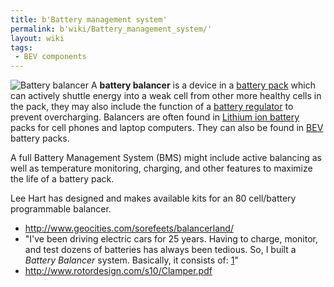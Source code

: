 ```yaml
---
title: b'Battery management system'
permalink: b'wiki/Battery_management_system/'
layout: wiki
tags:
 - BEV components
---
```


![Battery balancer](Lipoly_equalizer.jpg "fig:Battery balancer") A
**battery balancer** is a device in a [battery
pack](battery_pack "wikilink") which can actively shuttle energy into a
weak cell from other more healthy cells in the pack, they may also
include the function of a [battery
regulator](battery_regulator "wikilink") to prevent overcharging.
Balancers are often found in [Lithium ion
battery](/wiki/Lithium_ion_battery "wikilink") packs for cell phones and
laptop computers. They can also be found in
[BEV](battery_electric_vehicle "wikilink") battery packs.

A full Battery Management System (BMS) might include active balancing as
well as temperature monitoring, charging, and other features to maximize
the life of a battery pack.

Lee Hart has designed and makes available kits for an 80 cell/battery
programmable balancer.

-   <http://www.geocities.com/sorefeets/balancerland/>
-   "I've been driving electric cars for 25 years. Having to charge,
    monitor, and test dozens of batteries has always been tedious. So, I
    built a *Battery Balancer* system. Basically, it consists of:
    [1](http://autos.groups.yahoo.com/group/Prius_Technical_Stuff/message/15446)"
-   <http://www.rotordesign.com/s10/Clamper.pdf>
